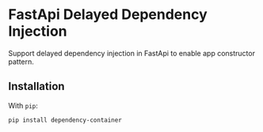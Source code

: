 # FastApi Delayed Dependency Injection

Support delayed dependency injection in FastApi to enable app constructor pattern.

## Installation

With `pip`:

```bash
pip install dependency-container
```
